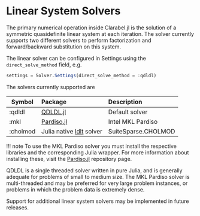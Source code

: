 # Linear System Solvers

The primary numerical operation inside Clarabel.jl is the solution of a symmetric quasidefinite linear system at each iteration.  The solver currently supports two different solvers to perform factorization and forward/backward substitution on this system.

The linear solver can be configured in Settings using the `direct_solve_method` field, e.g.

```julia
settings = Solver.Settings(direct_solve_method = :qdldl)
```

The solvers currently supported are

Symbol | Package | Description
---  | :--- | :---
:qdldl | [QDLDL.jl](https://github.com/osqp/QDLDL.jl)   | Default solver
:mkl   | [Pardiso.jl](https://github.com/JuliaSparse/Pardiso.jl) | Intel MKL Pardiso
:cholmod | Julia native [ldlt](https://docs.julialang.org/en/v1/stdlib/LinearAlgebra/#LinearAlgebra.ldlt) solver | SuiteSparse.CHOLMOD

!!! note
    To use the MKL Pardiso solver you must install the respective libraries and the corresponding Julia wrapper. For more information about installing these, visit the [Pardiso.jl](https://github.com/JuliaSparse/Pardiso.jl) repository page.


QDLDL is a single threaded solver written in pure Julia, and is generally adequate for problems of small to medium size.   The MKL Pardiso solver is multi-threaded and may be preferred for very large problem instances, or problems in which the problem data is extremely dense.

Support for additional linear system solvers may be implemented in future releases.   
